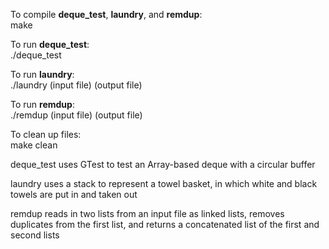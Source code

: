 To compile **deque_test**, **laundry**, and **remdup**:  
make

To run **deque_test**:  
./deque_test

To run **laundry**:  
./laundry (input file) (output file)

To run **remdup**:  
./remdup (input file) (output file)


To clean up files:  
make clean



deque\_test uses GTest to test an Array-based deque with a circular buffer  

laundry uses a stack to represent a towel basket, in which white and black towels are put in and taken out  

remdup reads in two lists from an input file as linked lists, removes duplicates from the first list, and returns a concatenated list of the first and second lists  